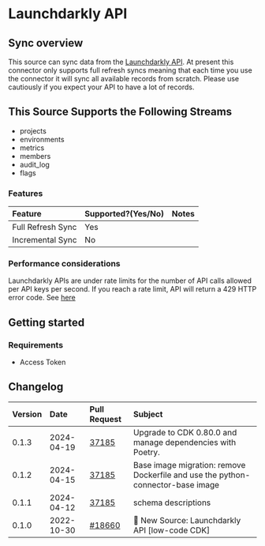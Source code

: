 # Launchdarkly API

## Sync overview

This source can sync data from the [Launchdarkly API](https://apidocs.launchdarkly.com/#section/Overview). At present this connector only supports full refresh syncs meaning that each time you use the connector it will sync all available records from scratch. Please use cautiously if you expect your API to have a lot of records.

## This Source Supports the Following Streams

* projects
* environments
* metrics
* members
* audit_log
* flags

### Features

| Feature | Supported?\(Yes/No\) | Notes |
| :--- | :--- | :--- |
| Full Refresh Sync | Yes |  |
| Incremental Sync | No |  |

### Performance considerations

Launchdarkly APIs are under rate limits for the number of API calls allowed per API keys per second. If you reach a rate limit, API will return a 429 HTTP error code. See [here](https://apidocs.launchdarkly.com/#section/Overview/Rate-limiting)

## Getting started

### Requirements

* Access Token

## Changelog

| Version | Date       | Pull Request                                              | Subject                                    |
| :------ | :--------- | :-------------------------------------------------------- | :----------------------------------------- |
| 0.1.3 | 2024-04-19 | [37185](https://github.com/airbytehq/airbyte/pull/37185) | Upgrade to CDK 0.80.0 and manage dependencies with Poetry. |
| 0.1.2 | 2024-04-15 | [37185](https://github.com/airbytehq/airbyte/pull/37185) | Base image migration: remove Dockerfile and use the python-connector-base image |
| 0.1.1 | 2024-04-12 | [37185](https://github.com/airbytehq/airbyte/pull/37185) | schema descriptions |
| 0.1.0   | 2022-10-30 | [#18660](https://github.com/airbytehq/airbyte/pull/18660) | 🎉 New Source: Launchdarkly API [low-code CDK] |
